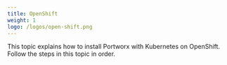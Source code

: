 ```yaml
---
title: OpenShift
weight: 1
logo: /logos/open-shift.png
---
```


This topic explains how to install Portworx with Kubernetes on OpenShift. Follow the steps in this topic in order.
